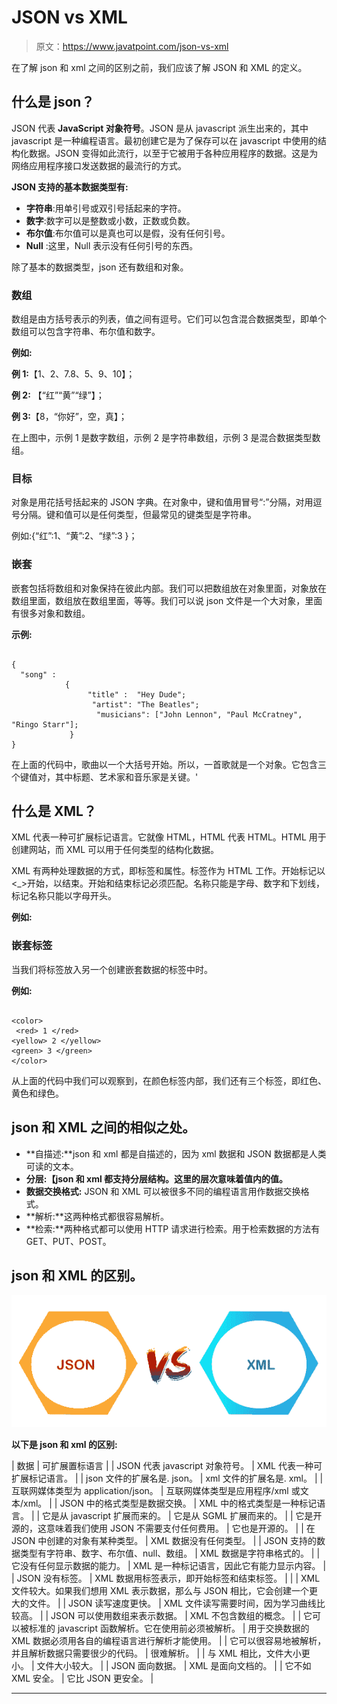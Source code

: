 # JSON vs XML

> 原文：<https://www.javatpoint.com/json-vs-xml>

在了解 json 和 xml 之间的区别之前，我们应该了解 JSON 和 XML 的定义。

## 什么是 json？

JSON 代表 **JavaScript 对象符号**。JSON 是从 javascript 派生出来的，其中 javascript 是一种编程语言。最初创建它是为了保存可以在 javascript 中使用的结构化数据。JSON 变得如此流行，以至于它被用于各种应用程序的数据。这是为网络应用程序接口发送数据的最流行的方式。

**JSON 支持的基本数据类型有:**

*   **字符串**:用单引号或双引号括起来的字符。
*   **数字**:数字可以是整数或小数，正数或负数。
*   **布尔值**:布尔值可以是真也可以是假，没有任何引号。
*   **Null** :这里，Null 表示没有任何引号的东西。

除了基本的数据类型，json 还有数组和对象。

### 数组

数组是由方括号表示的列表，值之间有逗号。它们可以包含混合数据类型，即单个数组可以包含字符串、布尔值和数字。

**例如:**

**例 1:**【1、2、7.8、5、9、10】；

**例 2:** 【“红”“黄”“绿”】；

**例 3:**【8，“你好”，空，真】；

在上图中，示例 1 是数字数组，示例 2 是字符串数组，示例 3 是混合数据类型数组。

### 目标

对象是用花括号括起来的 JSON 字典。在对象中，键和值用冒号“:”分隔，对用逗号分隔。键和值可以是任何类型，但最常见的键类型是字符串。

例如:{“红”:1、“黄”:2、“绿”:3 }；

### 嵌套

嵌套包括将数组和对象保持在彼此内部。我们可以把数组放在对象里面，对象放在数组里面，数组放在数组里面，等等。我们可以说 json 文件是一个大对象，里面有很多对象和数组。

**示例:**

```

{
  "song" :
            {
                 "title" :  "Hey Dude";
                  "artist": "The Beatles";
                   "musicians": ["John Lennon", "Paul McCratney", "Ringo Starr"];
             }
}

```

在上面的代码中，歌曲以一个大括号开始。所以，一首歌就是一个对象。它包含三个键值对，其中标题、艺术家和音乐家是关键。'

## 什么是 XML？

XML 代表一种可扩展标记语言。它就像 HTML，HTML 代表 HTML。HTML 用于创建网站，而 XML 可以用于任何类型的结构化数据。

XML 有两种处理数据的方式，即标签和属性。标签作为 HTML 工作。开始标记以<_>开始，以结束。开始和结束标记必须匹配。名称只能是字母、数字和下划线，标记名称只能以字母开头。

**例如:**

<title>你好世界</title>

### 嵌套标签

当我们将标签放入另一个创建嵌套数据的标签中时。

**例如:**

```

<color>
 <red> 1 </red>
<yellow> 2 </yellow>
<green> 3 </green>
</color>

```

从上面的代码中我们可以观察到，在颜色标签内部，我们还有三个标签，即红色、黄色和绿色。

## json 和 XML 之间的相似之处。

*   **自描述:**json 和 xml 都是自描述的，因为 xml 数据和 JSON 数据都是人类可读的文本。
*   **分层:【json 和 xml 都支持分层结构。这里的层次意味着值内的值。**
*   **数据交换格式:** JSON 和 XML 可以被很多不同的编程语言用作数据交换格式。
*   **解析:**这两种格式都很容易解析。
*   **检索:**两种格式都可以使用 HTTP 请求进行检索。用于检索数据的方法有 GET、PUT、POST。

## json 和 XML 的区别。

![JSON vs XML](img/b1c981eb63156b7cb3f5bddb136d5ce5.png)

**以下是 json 和 xml 的区别:**

| 数据 | 可扩展置标语言 |
| JSON 代表 javascript 对象符号。 | XML 代表一种可扩展标记语言。 |
| json 文件的扩展名是. json。 | xml 文件的扩展名是. xml。 |
| 互联网媒体类型为 application/json。 | 互联网媒体类型是应用程序/xml 或文本/xml。 |
| JSON 中的格式类型是数据交换。 | XML 中的格式类型是一种标记语言。 |
| 它是从 javascript 扩展而来的。 | 它是从 SGML 扩展而来的。 |
| 它是开源的，这意味着我们使用 JSON 不需要支付任何费用。 | 它也是开源的。 |
| 在 JSON 中创建的对象有某种类型。 | XML 数据没有任何类型。 |
| JSON 支持的数据类型有字符串、数字、布尔值、null、数组。 | XML 数据是字符串格式的。 |
| 它没有任何显示数据的能力。 | XML 是一种标记语言，因此它有能力显示内容。 |
| JSON 没有标签。 | XML 数据用标签表示，即开始标签和结束标签。 |
|  | XML 文件较大。如果我们想用 XML 表示数据，那么与 JSON 相比，它会创建一个更大的文件。 |
| JSON 读写速度更快。 | XML 文件读写需要时间，因为学习曲线比较高。 |
| JSON 可以使用数组来表示数据。 | XML 不包含数组的概念。 |
| 它可以被标准的 javascript 函数解析。它在使用前必须被解析。 | 用于交换数据的 XML 数据必须用各自的编程语言进行解析才能使用。 |
| 它可以很容易地被解析，并且解析数据只需要很少的代码。 | 很难解析。 |
| 与 XML 相比，文件大小更小。 | 文件大小较大。 |
| JSON 面向数据。 | XML 是面向文档的。 |
| 它不如 XML 安全。 | 它比 JSON 更安全。 |

* * *